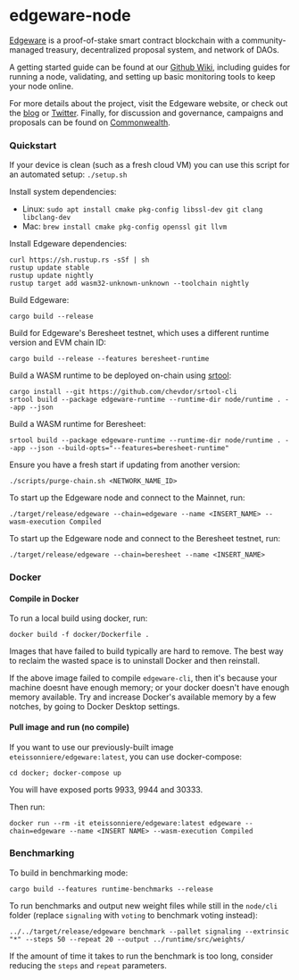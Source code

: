 # edgeware-node

[Edgeware](https://edgewa.re) is a proof-of-stake smart contract
blockchain with a community-managed treasury, decentralized proposal
system, and network of DAOs.

A getting started guide can be found at our [Github
Wiki](https://github.com/hicommonwealth/edgeware-node/wiki), including
guides for running a node, validating, and setting up basic monitoring
tools to keep your node online.

For more details about the project, visit the Edgeware website, or
check out the [blog](https://blog.edgewa.re) or
[Twitter](https://twitter.com/heyedgeware). Finally, for discussion and
governance, campaigns and proposals can be found on
[Commonwealth](https://commonwealth.im).

### Quickstart

If your device is clean (such as a fresh cloud VM) you can use this
script for an automated setup: `./setup.sh`

Install system dependencies:

- Linux: `sudo apt install cmake pkg-config libssl-dev git clang libclang-dev`
- Mac: `brew install cmake pkg-config openssl git llvm`

Install Edgeware dependencies:

```
curl https://sh.rustup.rs -sSf | sh
rustup update stable
rustup update nightly
rustup target add wasm32-unknown-unknown --toolchain nightly
```

Build Edgeware:

```
cargo build --release
```

Build for Edgeware's Beresheet testnet, which uses a different runtime version and EVM chain ID:

```
cargo build --release --features beresheet-runtime
```

Build a WASM runtime to be deployed on-chain using [srtool](https://github.com/paritytech/srtool):

```
cargo install --git https://github.com/chevdor/srtool-cli
srtool build --package edgeware-runtime --runtime-dir node/runtime . --app --json
```

Build a WASM runtime for Beresheet:

```
srtool build --package edgeware-runtime --runtime-dir node/runtime . --app --json --build-opts="--features=beresheet-runtime"
```

Ensure you have a fresh start if updating from another version:
```
./scripts/purge-chain.sh <NETWORK_NAME_ID>
```

To start up the Edgeware node and connect to the Mainnet, run:
```
./target/release/edgeware --chain=edgeware --name <INSERT_NAME> --wasm-execution Compiled
```

To start up the Edgeware node and connect to the Beresheet testnet, run:
```
./target/release/edgeware --chain=beresheet --name <INSERT_NAME>
```

### Docker

#### Compile in Docker
To run a local build using docker, run:

```
docker build -f docker/Dockerfile .
```
Images that have failed to build typically are hard to remove. The best way to reclaim the wasted space is to uninstall Docker and then reinstall.

If the above image failed to compile `edgeware-cli`, then it's because your machine doesnt have enough memory; or your docker doesn't have enough memory available. Try and increase Docker's available memory by a few notches, by going to Docker Desktop settings.

#### Pull image and run (no compile)
If you want to use our previously-built image `eteissonniere/edgeware:latest`, you can use docker-compose:

```
cd docker; docker-compose up
```
You will have exposed ports 9933, 9944 and 30333.

Then run:

```
docker run --rm -it eteissonniere/edgeware:latest edgeware --chain=edgeware --name <INSERT NAME> --wasm-execution Compiled
```

### Benchmarking

To build in benchmarking mode:
```
cargo build --features runtime-benchmarks --release
```

To run benchmarks and output new weight files while still in the `node/cli` folder (replace `signaling` with `voting` to benchmark voting instead):
```
../../target/release/edgeware benchmark --pallet signaling --extrinsic "*" --steps 50 --repeat 20 --output ../runtime/src/weights/
```
If the amount of time it takes to run the benchmark is too long, consider reducing the `steps` and `repeat` parameters.
